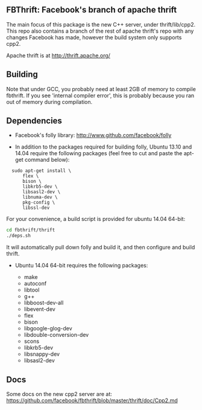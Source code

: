 FBThrift: Facebook's branch of apache thrift
--------------------------------------------

The main focus of this package is the new C++ server, under thrift/lib/cpp2.  This repo also contains a branch of the rest of apache thrift's repo with any changes Facebook has made, however the build system only supports cpp2.

Apache thrift is at http://thrift.apache.org/

Building
--------

Note that under GCC, you probably need at least 2GB of memory to compile fbthrift.  If you see 'internal compiler error', this is probably because you ran out of memory during compilation.

Dependencies
------------

 - Facebook's folly library: http://www.github.com/facebook/folly

 - In addition to the packages required for building folly, Ubuntu 13.10 and
   14.04 require the following packages (feel free to cut and paste the apt-get
   command below):

```
  sudo apt-get install \
      flex \
      bison \
      libkrb5-dev \
      libsasl2-dev \
      libnuma-dev \
      pkg-config \
      libssl-dev
```

For your convenience, a build script is provided for ubuntu 14.04 64-bit:

```sh
cd fbthrift/thrift
./deps.sh
```

It will automatically pull down folly and build it, and then configure and build thrift.

 - Ubuntu 14.04 64-bit requires the following packages:

    - make
    - autoconf
    - libtool
    - g++
    - libboost-dev-all
    - libevent-dev
    - flex
    - bison
    - libgoogle-glog-dev
    - libdouble-conversion-dev
    - scons
    - libkrb5-dev
    - libsnappy-dev
    - libsasl2-dev

Docs
----

Some docs on the new cpp2 server are at:
https://github.com/facebook/fbthrift/blob/master/thrift/doc/Cpp2.md
